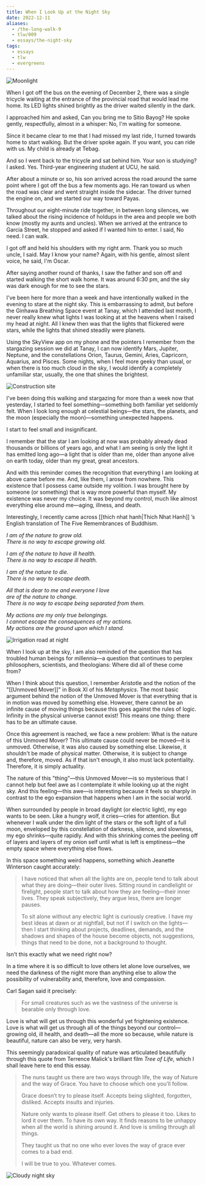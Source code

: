 ```yaml
---
title: When I Look Up at the Night Sky
date: 2022-12-11
aliases:
  - /the-long-walk-9
  - tlw/009
  - essays/the-night-sky
tags:
  - essays
  - tlw
  - evergreens
---
```

![Moonlight](moonlight.jpg)

When I got off the bus on the evening of December 2, there was a single tricycle waiting at the entrance of the provincial road that would lead me home. Its LED lights shined brightly as the driver waited silently in the dark.

I approached him and asked, Can you bring me to Sitio Bayog? He spoke gently, respectfully, almost in a whisper: No, I'm waiting for someone.

Since it became clear to me that I had missed my last ride, I turned towards home to start walking. But the driver spoke again. If you want, you can ride with us. My child is already at Tebag.

And so I went back to the tricycle and sat behind him. Your son is studying? I asked. Yes. Third-year engineering student at UCU, he said.

After about a minute or so, his son arrived across the road around the same point where I got off the bus a few moments ago. He ran toward us when the road was clear and went straight inside the sidecar. The driver turned the engine on, and we started our way toward Payas.

Throughout our eight-minute ride together, in between long silences, we talked about the rising incidence of holdups in the area and people we both know (mostly my aunts and uncles). When we arrived at the entrance to Garcia Street, he stopped and asked if I wanted him to enter. I said, No need. I can walk.

I got off and held his shoulders with my right arm. Thank you so much uncle, I said. May I know your name? Again, with his gentle, almost silent voice, he said, I'm Oscar.

After saying another round of thanks, I saw the father and son off and started walking the short walk home. It was around 6:30 pm, and the sky was dark enough for me to see the stars.

I've been here for more than a week and have intentionally walked in the evening to stare at the night sky. This is embarrassing to admit, but before the Ginhawa Breathing Space event at Tanay, which I attended last month, I never really knew what lights I was looking at at the heavens when I raised my head at night. All I knew then was that the lights that flickered were stars, while the lights that shined steadily were planets.

Using the SkyView app on my phone and the pointers I remember from the stargazing session we did at Tanay, I can now identify Mars, Jupiter, Neptune, and the constellations Orion, Taurus, Gemini, Aries, Capricorn, Aquarius, and Pisces. Some nights, when I feel more geeky than usual, or when there is too much cloud in the sky, I would identify a completely unfamiliar star, usually, the one that shines the brightest.

![Construction site](construction-site-night.jpg)

I've been doing this walking and stargazing for more than a week now that yesterday, I started to feel something—something both familiar yet seldomly felt. When I look long enough at celestial beings—the stars, the planets, and the moon (especially the moon)—something unexpected happens.

I start to feel small and insignificant.

I remember that the star I am looking at now was probably already dead thousands or billions of years ago, and what I am seeing is only the light it has emitted long ago—a light that is older than me, older than anyone alive on earth today, older than my great, great ancestors.

And with this reminder comes the recognition that everything I am looking at above came before me. And, like them, I arose from nowhere. This existence that I possess came outside my volition. I was brought here by someone (or something) that is way more powerful than myself. My existence was never my choice. It was beyond my control, much like almost everything else around me—aging, illness, and death.

Interestingly, I recently came across [[thich nhat hanh|Thich Nhat Hanh]] ’s English translation of The Five Remembrances of Buddhism.

*I am of the nature to grow old.  
There is no way to escape growing old.*  

*I am of the nature to have ill health.  
There is no way to escape ill health.*  

*I am of the nature to die.  
There is no way to escape death.*  

*All that is dear to me and everyone I love  
are of the nature to change.  
There is no way to escape being separated from them.*  

*My actions are my only true belongings.  
I cannot escape the consequences of my actions.  
My actions are the ground upon which I stand.*  

![Irrigation road at night](irrigation-road-night.jpg)

When I look up at the sky, I am also reminded of the question that has troubled human beings for millennia—a question that continues to perplex philosophers, scientists, and theologians: Where did all of these come from?

When I think about this question, I remember Aristotle and the notion of the "[[Unmoved Mover]]" in Book XI of his _Metaphysics_. The most basic argument behind the notion of the Unmoved Mover is that everything that is in motion was moved by something else. However, there cannot be an infinite cause of moving things because this goes against the rules of logic. Infinity in the physical universe cannot exist! This means one thing: there has to be an ultimate cause.

Once this agreement is reached, we face a new problem: What is the nature of this Unmoved Mover? This ultimate cause could never be moved—it is unmoved. Otherwise, it was also caused by something else. Likewise, it shouldn't be made of physical matter. Otherwise, it is subject to change and, therefore, moved. As if that isn't enough, it also must lack potentiality. Therefore, it is simply actuality.

The nature of this "thing"—this Unmoved Mover—is so mysterious that I cannot help but feel awe as I contemplate it while looking up at the night sky. And this feeling—this awe—is interesting because it feels so sharply in contrast to the ego expansion that happens when I am in the social world.

When surrounded by people in broad daylight (or electric light), my ego wants to be seen. Like a hungry wolf, it cries—cries for attention. But whenever I walk under the dim light of the stars or the soft light of a full moon, enveloped by this constellation of darkness, silence, and slowness, my ego shrinks—quite rapidly. And with this shrinking comes the peeling off of layers and layers of my onion self until what is left is emptiness—the empty space where everything else flows.

In this space something weird happens, something which Jeanette Winterson caught accurately:

> I have noticed that when all the lights are on, people tend to talk about what they are doing—their outer lives. Sitting round in candlelight or firelight, people start to talk about how they are feeling—their inner lives. They speak subjectively, they argue less, there are longer pauses.
> 
> To sit alone without any electric light is curiously creative. I have my best ideas at dawn or at nightfall, but not if I switch on the lights—then I start thinking about projects, deadlines, demands, and the shadows and shapes of the house become objects, not suggestions, things that need to be done, not a background to thought.

Isn't this exactly what we need right now?

In a time where it is so difficult to love others let alone love ourselves, we need the darkness of the night more than anything else to allow the possibility of vulnerability and, therefore, love and compassion.

Carl Sagan said it precisely:

> For small creatures such as we the vastness of the universe is bearable only through love.

Love is what will get us through this wonderful yet frightening existence. Love is what will get us through all of the things beyond our control—growing old, ill health, and death—all the more so because, while nature is beautiful, nature can also be very, very harsh.

This seemingly paradoxical quality of nature was articulated beautifully through this quote from Terrence Malick's brilliant film _Tree of Life_, which I shall leave here to end this essay.

> The nuns taught us there are two ways through life, the way of Nature and the way of Grace. You have to choose which one you’ll follow.
> 
> Grace doesn’t try to please itself. Accepts being slighted, forgotten, disliked. Accepts insults and injuries.
> 
> Nature only wants to please itself. Get others to please it too. Likes to lord it over them. To have its own way. It finds reasons to be unhappy when all the world is shining around it. And love is smiling through all things.
> 
> They taught us that no one who ever loves the way of grace ever comes to a bad end.
> 
> I will be true to you. Whatever comes.

![Cloudy night sky](cloudy-night-sky.jpg)